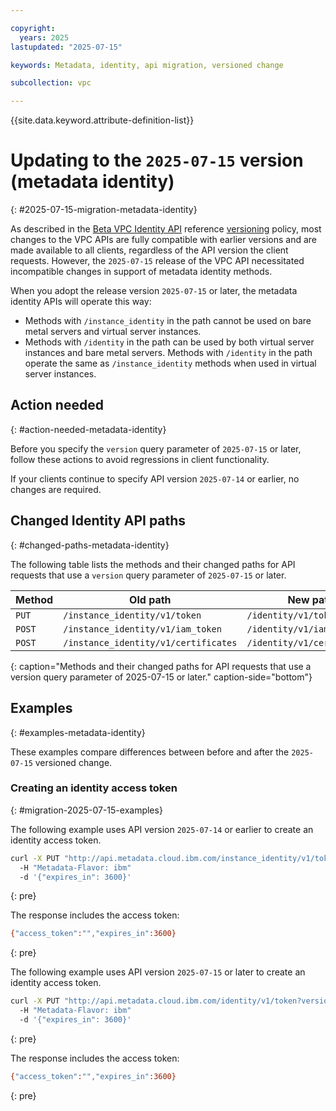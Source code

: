 ```yaml
---

copyright:
  years: 2025
lastupdated: "2025-07-15"

keywords: Metadata, identity, api migration, versioned change

subcollection: vpc

---
```


{{site.data.keyword.attribute-definition-list}}

# Updating to the `2025-07-15` version (metadata identity)
{: #2025-07-15-migration-metadata-identity}

As described in the [Beta VPC Identity API](/apidocs/vpcidentity-beta) reference [versioning](/apidocs/vpc-identity-beta#versioning-identity-beta) policy, most changes to the VPC APIs are fully compatible with earlier versions and are made available to all clients, regardless of the API version the client requests. However, the `2025-07-15` release of the VPC API necessitated incompatible changes in support of metadata identity methods.

When you adopt the release version `2025-07-15` or later, the metadata identity APIs will operate this way:

- Methods with `/instance_identity` in the path cannot be used on bare metal servers and virtual server instances.
- Methods with `/identity` in the path can be used by both virtual server instances and bare metal servers. Methods with `/identity` in the path operate the same as `/instance_identity` methods when used in virtual server instances.

## Action needed
{: #action-needed-metadata-identity}

Before you specify the `version` query parameter of `2025-07-15` or later, follow these actions to avoid regressions in client functionality.

If your clients continue to specify API version `2025-07-14` or earlier, no changes are required.

## Changed Identity API paths
{: #changed-paths-metadata-identity}

The following table lists the methods and their changed paths for API requests that use a `version` query parameter of `2025-07-15` or later.

| Method   | Old path                            | New path                   |
|----------|-------------------------------------|----------------------------|
| `PUT`    | `/instance_identity/v1/token`       | `/identity/v1/token`       |
| `POST`   | `/instance_identity/v1/iam_token`   | `/identity/v1/iam_tokens`  |
| `POST`   | `/instance_identity/v1/certificates`| `/identity/v1/certificates`|
{: caption="Methods and their changed paths for API requests that use a version query parameter of 2025-07-15 or later." caption-side="bottom"}

## Examples
{: #examples-metadata-identity}

These examples compare differences between before and after the `2025-07-15` versioned change.

### Creating an identity access token
{: #migration-2025-07-15-examples}

The following example uses API version `2025-07-14` or earlier to create an identity access token.
```sh
curl -X PUT "http://api.metadata.cloud.ibm.com/instance_identity/v1/token?version=2025-07-14&generation=2&maturity=beta"
  -H "Metadata-Flavor: ibm"
  -d '{"expires_in": 3600}'
```
{: pre}

The response includes the access token:

```sh
{"access_token":"","expires_in":3600}
```
{: pre}

The following example uses API version `2025-07-15` or later to create an identity access token.  

```sh
curl -X PUT "http://api.metadata.cloud.ibm.com/identity/v1/token?version=2025-07-15&generation=2&maturity=beta"
  -H "Metadata-Flavor: ibm"
  -d '{"expires_in": 3600}'
```
{: pre}

The response includes the access token:

```sh
{"access_token":"","expires_in":3600}
```
{: pre}
